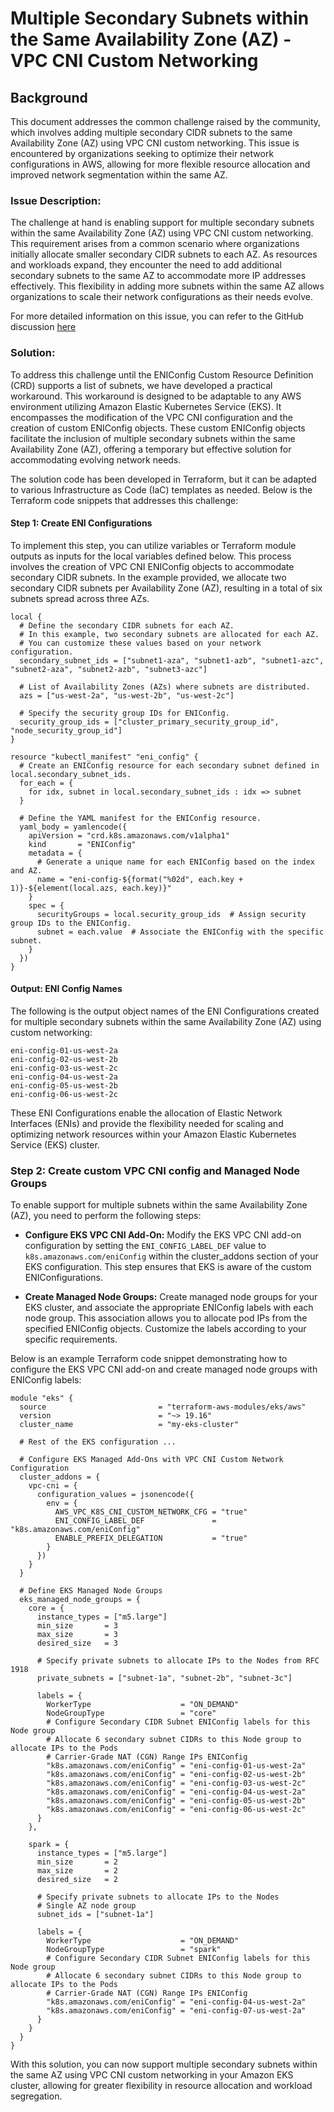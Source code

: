 # Multiple Secondary Subnets within the Same Availability Zone (AZ) - VPC CNI Custom Networking

## Background
This document addresses the common challenge raised by the community, which involves adding multiple secondary CIDR subnets to the same Availability Zone (AZ) using VPC CNI custom networking. 
This issue is encountered by organizations seeking to optimize their network configurations in AWS, allowing for more flexible resource allocation and improved network segmentation within the same AZ.

### Issue Description:
The challenge at hand is enabling support for multiple secondary subnets within the same Availability Zone (AZ) using VPC CNI custom networking. 
This requirement arises from a common scenario where organizations initially allocate smaller secondary CIDR subnets to each AZ. 
As resources and workloads expand, they encounter the need to add additional secondary subnets to the same AZ to accommodate more IP addresses effectively. 
This flexibility in adding more subnets within the same AZ allows organizations to scale their network configurations as their needs evolve.

For more detailed information on this issue, you can refer to the GitHub discussion [here](https://github.com/aws/containers-roadmap/issues/1709)

### Solution:
To address this challenge until the ENIConfig Custom Resource Definition (CRD) supports a list of subnets, 
we have developed a practical workaround. 
This workaround is designed to be adaptable to any AWS environment utilizing Amazon Elastic Kubernetes Service (EKS). 
It encompasses the modification of the VPC CNI configuration and the creation of custom ENIConfig objects. 
These custom ENIConfig objects facilitate the inclusion of multiple secondary subnets within the same Availability Zone (AZ), offering a temporary but effective solution for accommodating evolving network needs.

The solution code has been developed in Terraform, but it can be adapted to various Infrastructure as Code (IaC) templates as needed. 
Below is the Terraform code snippets that addresses this challenge:

#### Step 1: Create ENI Configurations
To implement this step, you can utilize variables or Terraform module outputs as inputs for the local variables defined below. 
This process involves the creation of VPC CNI ENIConfig objects to accommodate secondary CIDR subnets. 
In the example provided, we allocate two secondary CIDR subnets per Availability Zone (AZ), resulting in a total of six subnets spread across three AZs.

```hcl
local {
  # Define the secondary CIDR subnets for each AZ. 
  # In this example, two secondary subnets are allocated for each AZ.
  # You can customize these values based on your network configuration.
  secondary_subnet_ids = ["subnet1-aza", "subnet1-azb", "subnet1-azc", "subnet2-aza", "subnet2-azb", "subnet3-azc"]

  # List of Availability Zones (AZs) where subnets are distributed.
  azs = ["us-west-2a", "us-west-2b", "us-west-2c"]

  # Specify the security group IDs for ENIConfig.
  security_group_ids = ["cluster_primary_security_group_id", "node_security_group_id"]
}

resource "kubectl_manifest" "eni_config" {
  # Create an ENIConfig resource for each secondary subnet defined in local.secondary_subnet_ids.
  for_each = {
    for idx, subnet in local.secondary_subnet_ids : idx => subnet
  }

  # Define the YAML manifest for the ENIConfig resource.
  yaml_body = yamlencode({
    apiVersion = "crd.k8s.amazonaws.com/v1alpha1"
    kind       = "ENIConfig"
    metadata = {
      # Generate a unique name for each ENIConfig based on the index and AZ.
      name = "eni-config-${format("%02d", each.key + 1)}-${element(local.azs, each.key)}"
    }
    spec = {
      securityGroups = local.security_group_ids  # Assign security group IDs to the ENIConfig.
      subnet = each.value  # Associate the ENIConfig with the specific subnet.
    }
  })
}

```

#### Output: ENI Config Names
The following is the output object names of the ENI Configurations created for multiple secondary subnets within the same Availability Zone (AZ) using custom networking:

```shell
eni-config-01-us-west-2a
eni-config-02-us-west-2b
eni-config-03-us-west-2c
eni-config-04-us-west-2a
eni-config-05-us-west-2b
eni-config-06-us-west-2c
```

These ENI Configurations enable the allocation of Elastic Network Interfaces (ENIs) and provide the flexibility needed for scaling and optimizing network resources within your Amazon Elastic Kubernetes Service (EKS) cluster.

### Step 2: Create custom VPC CNI config and Managed Node Groups
To enable support for multiple subnets within the same Availability Zone (AZ), you need to perform the following steps:

- **Configure EKS VPC CNI Add-On:** Modify the EKS VPC CNI add-on configuration by setting the `ENI_CONFIG_LABEL_DEF` value to `k8s.amazonaws.com/eniConfig` within the cluster_addons section of your EKS configuration. 
This step ensures that EKS is aware of the custom ENIConfigurations.

- **Create Managed Node Groups:** Create managed node groups for your EKS cluster, and associate the appropriate ENIConfig labels with each node group. 
This association allows you to allocate pod IPs from the specified ENIConfig objects. 
Customize the labels according to your specific requirements.

Below is an example Terraform code snippet demonstrating how to configure the EKS VPC CNI add-on and create managed node groups with ENIConfig labels:

```hcl
module "eks" {
  source                         = "terraform-aws-modules/eks/aws"
  version                        = "~> 19.16"
  cluster_name                   = "my-eks-cluster"

  # Rest of the EKS configuration ...

  # Configure EKS Managed Add-Ons with VPC CNI Custom Network Configuration
  cluster_addons = {
    vpc-cni = {
      configuration_values = jsonencode({
        env = {
          AWS_VPC_K8S_CNI_CUSTOM_NETWORK_CFG = "true"
          ENI_CONFIG_LABEL_DEF               = "k8s.amazonaws.com/eniConfig"
          ENABLE_PREFIX_DELEGATION           = "true"
        }
      })
    }
  }

  # Define EKS Managed Node Groups
  eks_managed_node_groups = {
    core = {
      instance_types = ["m5.large"]
      min_size       = 3
      max_size       = 3
      desired_size   = 3

      # Specify private subnets to allocate IPs to the Nodes from RFC 1918
      private_subnets = ["subnet-1a", "subnet-2b", "subnet-3c"]

      labels = {
        WorkerType                    = "ON_DEMAND"
        NodeGroupType                 = "core"
        # Configure Secondary CIDR Subnet ENIConfig labels for this Node group
        # Allocate 6 secondary subnet CIDRs to this Node group to allocate IPs to the Pods
        # Carrier-Grade NAT (CGN) Range IPs ENIConfig
        "k8s.amazonaws.com/eniConfig" = "eni-config-01-us-west-2a"
        "k8s.amazonaws.com/eniConfig" = "eni-config-02-us-west-2b"
        "k8s.amazonaws.com/eniConfig" = "eni-config-03-us-west-2c"
        "k8s.amazonaws.com/eniConfig" = "eni-config-04-us-west-2a"
        "k8s.amazonaws.com/eniConfig" = "eni-config-05-us-west-2b"
        "k8s.amazonaws.com/eniConfig" = "eni-config-06-us-west-2c"
      }
    },

    spark = {
      instance_types = ["m5.large"]
      min_size       = 2
      max_size       = 2
      desired_size   = 2

      # Specify private subnets to allocate IPs to the Nodes
      # Single AZ node group 
      subnet_ids = ["subnet-1a"]

      labels = {
        WorkerType                    = "ON_DEMAND"
        NodeGroupType                 = "spark"
        # Configure Secondary CIDR Subnet ENIConfig labels for this Node group
        # Allocate 6 secondary subnet CIDRs to this Node group to allocate IPs to the Pods
        # Carrier-Grade NAT (CGN) Range IPs ENIConfig
        "k8s.amazonaws.com/eniConfig" = "eni-config-04-us-west-2a"
        "k8s.amazonaws.com/eniConfig" = "eni-config-07-us-west-2a"
      }
    }
  }
}

```

With this solution, you can now support multiple secondary subnets within the same AZ using VPC CNI custom networking in your Amazon EKS cluster, 
allowing for greater flexibility in resource allocation and workload segregation.

